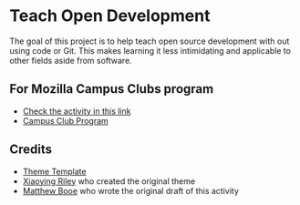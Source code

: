 # Teach Open Development

The goal of this project is to help teach open source development with out using code or Git. This makes learning it less intimidating and applicable to other fields aside from software.

## For Mozilla Campus Clubs program

- [Check the activity in this link](https://mirdaki.github.io/teach-open-development/)
- [Campus Club Program](https://campus.mozilla.community/)

## Credits

- [Theme Template](https://github.com/mozillacampusclubs/teach-how-to-build-addons/tree/gh-pages)
- [Xiaoying Riley](https://twitter.com/3rdwave_themes) who created the original theme
- [Matthew Booe](https://github.com/mirdaki) who wrote the original draft of this activity